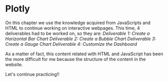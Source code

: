 # Plotly

On this chapter we use the knowledge acquired from JavaScripts and HTML to continue working on interactive webpages.
This time, 4 deliverables had to be worked on, so they are:
*Deliverable 1: Create a Horizontal Bar Chart*
*Deliverable 2: Create a Bubble Chart*
*Deliverable 3: Create a Gauge Chart*
*Deliverable 4: Customize the Dashboard*

As a matter of fact, this content related with HTML and JavaScript has been the more difficult for me because the structure of the content in the website.

Let's continue practicing!!